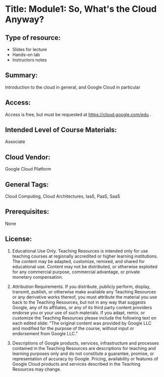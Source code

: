 <!--- So, What's the Cloud Anyway? (Slides, Lecture Notes, Lab) --->
# Title:    Module1: So, What's the Cloud Anyway?

## Type of resource:
*  Slides for lecture
* Hands-on lab
* Instructors notes


## Summary: 
   
   Introduction to the cloud in general, and 
   Google Cloud in particular

## Access: 
   Access is free, but must be requested at https://cloud.google.com/edu .

## Intended Level of Course Materials: 
   Associate

##  Cloud Vendor: 
   Google Cloud Platform

## General Tags: 
   Cloud Computing, Cloud Architectures, IaaS, PaaS, SaaS

## Prerequisites: 
   None

## License: 
1. Educational Use Only. Teaching Resources is intended only for use teaching courses at regionally accredited or higher learning institutions. The content may be adapted, customize, remixed, and shared for educational use. Content may not be distributed, or otherwise exploited for any commercial purpose, commercial advantage, or private monetary compensation.

1. Attribution Requirements. If you distribute, publicly perform, display, transmit, publish, or otherwise make available any Teaching Resources or any derivative works thereof, you must attribute the material you use back to the Teaching Resources, but not in any way that suggests Google, any of its affiliates, or any of its third party content providers endorse you or your use of such materials. If you adapt, remix, or customize the Teaching Resources please include the following text on each edited slide: “The original content was provided by Google LLC and modified for the purpose of the course, without input or endorsement from Google LLC.” 

1. Descriptions of Google products, services, infrastructure and processes contained in the Teaching Resources are descriptions for teaching and learning purposes only and do not constitute a guarantee, promise, or representation of accuracy by Google. Pricing, availability or features of Google Cloud products and services described in the Teaching Resources may change.
